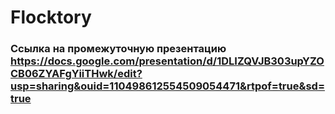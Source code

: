 # Flocktory

### Ссылка на промежуточную презентацию https://docs.google.com/presentation/d/1DLIZQVJB303upYZOCB06ZYAFgYiiTHwk/edit?usp=sharing&ouid=110498612554509054471&rtpof=true&sd=true
